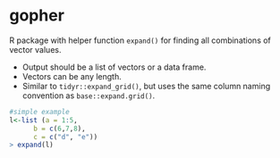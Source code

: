 # gopher
R package with helper function `expand()` for finding all combinations of vector values. 
- Output should be a list of vectors or a data frame.
- Vectors can be any length.
- Similar to `tidyr::expand_grid()`, but uses the same column naming convention as `base::expand.grid()`.


```r
#simple example
l<-list (a = 1:5,
      b = c(6,7,8),
      c = c("d", "e"))
> expand(l)
```

